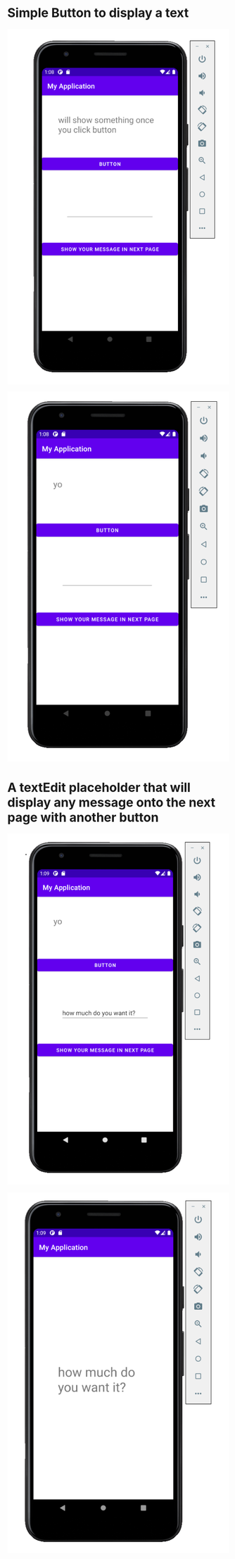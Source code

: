 # Simple Button to display a text

![ti2](q1.PNG)
   
   
![ti2](q2.PNG)

# A textEdit placeholder that will display any message onto the next page with another button


![til](q3.PNG)
   
   
![til](q4.PNG)
